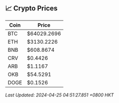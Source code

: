 ## 📈 Crypto Prices

| Coin | Price |
| ---- | ----- |
| BTC | $64029.2696 |
| ETH | $3130.2226 |
| BNB | $608.8674 |
| CRV | $0.4426 |
| ARB | $1.1167 |
| OKB | $54.5291 |
| DOGE | $0.1526 |

_Last Updated: 2024-04-25 04:51:27.851 +0800 HKT_
